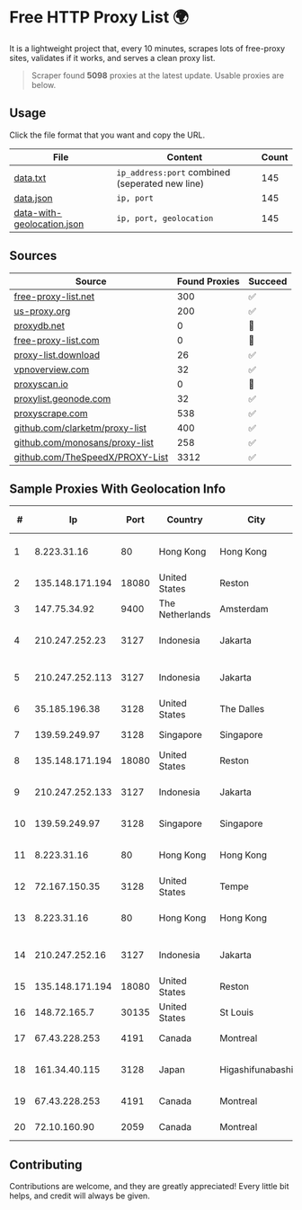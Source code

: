 
# Free HTTP Proxy List 🌍

It is a lightweight project that, every 10 minutes, scrapes lots of free-proxy sites, validates if it works, and serves a clean proxy list.


> Scraper found **5098** proxies at the latest update. Usable proxies are below.

## Usage

Click the file format that you want and copy the URL.


|File|Content|Count|
|----|-------|-----|
|[data.txt](https://raw.githubusercontent.com/themiralay/Proxy-List-World/master/data.txt)|`ip_address:port` combined (seperated new line)|145|
|[data.json](https://raw.githubusercontent.com/themiralay/Proxy-List-World/master/data.json)|`ip, port`|145|
|[data-with-geolocation.json](https://raw.githubusercontent.com/themiralay/Proxy-List-World/master/data-with-geolocation.json)|`ip, port, geolocation`|145|

## Sources

|Source|Found Proxies|Succeed|
|------|-------------|-------|
|[free-proxy-list.net](https://free-proxy-list.net)|300|✅|
|[us-proxy.org](https://www.us-proxy.org)|200|✅|
|[proxydb.net](http://proxydb.net)|0|🚫|
|[free-proxy-list.com](https://free-proxy-list.com/?page=&port=&type%5B%5D=http&type%5B%5D=https&up_time=0&search=Search)|0|🚫|
|[proxy-list.download](https://www.proxy-list.download/HTTP)|26|✅|
|[vpnoverview.com](https://vpnoverview.com/privacy/anonymous-browsing/free-proxy-servers)|32|✅|
|[proxyscan.io](https://www.proxyscan.io)|0|🚫|
|[proxylist.geonode.com](https://proxylist.geonode.com/api/proxy-list?limit=300&page=1&sort_by=lastChecked&sort_type=desc&protocols=http,https)|32|✅|
|[proxyscrape.com](https://api.proxyscrape.com/v2/?request=displayproxies&protocol=http&timeout=10000&country=all&ssl=all&anonymity=all)|538|✅|
|[github.com/clarketm/proxy-list](https://raw.githubusercontent.com/clarketm/proxy-list/master/proxy-list-raw.txt)|400|✅|
|[github.com/monosans/proxy-list](https://raw.githubusercontent.com/monosans/proxy-list/main/proxies/http.txt)|258|✅|
|[github.com/TheSpeedX/PROXY-List](https://raw.githubusercontent.com/TheSpeedX/PROXY-List/master/http.txt)|3312|✅|


## Sample Proxies With Geolocation Info

|#|Ip|Port|Country|City|Internet Service Provider|
|-|--|----|-------|----|-------------------------|
|1|8.223.31.16|80|Hong Kong|Hong Kong|Alibaba (US) Technology Co., Ltd.|
|2|135.148.171.194|18080|United States|Reston|OVH SAS|
|3|147.75.34.92|9400|The Netherlands|Amsterdam|Packet Host, Inc.|
|4|210.247.252.23|3127|Indonesia|Jakarta|PT Poros Network Nusantara|
|5|210.247.252.113|3127|Indonesia|Jakarta|PT Poros Network Nusantara|
|6|35.185.196.38|3128|United States|The Dalles|Google LLC|
|7|139.59.249.97|3128|Singapore|Singapore|DigitalOcean, LLC|
|8|135.148.171.194|18080|United States|Reston|OVH SAS|
|9|210.247.252.133|3127|Indonesia|Jakarta|PT Poros Network Nusantara|
|10|139.59.249.97|3128|Singapore|Singapore|DigitalOcean, LLC|
|11|8.223.31.16|80|Hong Kong|Hong Kong|Alibaba (US) Technology Co., Ltd.|
|12|72.167.150.35|3128|United States|Tempe|GoDaddy.com, LLC|
|13|8.223.31.16|80|Hong Kong|Hong Kong|Alibaba (US) Technology Co., Ltd.|
|14|210.247.252.16|3127|Indonesia|Jakarta|PT Poros Network Nusantara|
|15|135.148.171.194|18080|United States|Reston|OVH SAS|
|16|148.72.165.7|30135|United States|St Louis|GoDaddy.com|
|17|67.43.228.253|4191|Canada|Montreal|GloboTech Communications|
|18|161.34.40.115|3128|Japan|Higashifunabashi|NTT PC Communications, Inc.|
|19|67.43.228.253|4191|Canada|Montreal|GloboTech Communications|
|20|72.10.160.90|2059|Canada|Montreal|GloboTech Communications|



## Contributing

Contributions are welcome, and they are greatly appreciated! Every
little bit helps, and credit will always be given.

